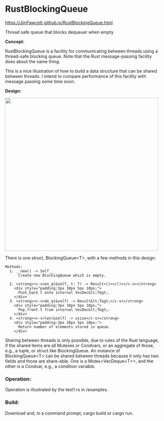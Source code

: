 # RustBlockingQueue

https://JimFawcett.github.io/RustBlockingQueue.html

Thread safe queue that blocks dequeuer when empty

__Concept:__

  RustBlockingQueue is a facility for communicating between threads using a thread-safe blocking queue.  Note that
  the Rust message-passing facility does about the same thing.

  This is a nice illustration of how to build a data structure that can be shared between threads.  I intend to compare
  performance of this facility with message passing some time soon.

__Design:__

  <img src="https://JimFawcett.github.io/Pictures/BlockingQDiagram.JPG" width="500" />
  
  There is one struct, BlockingQueue&lt;T&gt;, with a few methods in this design:
  
    Methods:
      1. __new() -> Self__
          Create new BlockingQueue which is empty.
 
      2. <strong><c-s>en_q(&self, t: T) -> Result<()></()></c-s></strong>
        <div style="padding:3px 10px 5px 10px;">
          Push_back t onto internal VecDec&lt;T&gt;.
        </div>
      3. <strong><c-s>de_q(&self) -> Result&lt;T&gt;</c-s></strong>
        <div style="padding:3px 10px 5px 10px;">
          Pop_front t from internal VecDec&lt;T&gt;.
        </div>
      4. <strong><c-s>len(&self) -> usize</c-s></strong>
        <div style="padding:3px 10px 5px 10px;">
          Return number of elements stored in queue.
        </div>

<t-b>
    Sharing between threads is only possible, due to rules of the Rust language, if the shared items are 
    all Mutexes or Condvars, or an aggregate of those, e.g., a tuple, or struct like BlockingQueue.
  </t-b>
  <t-b>
    An instance of BlockingQueue&lt;T&gt; can be shared between threads because it only has two fields
    and those are share-able.  One is a Mutex&lt;VecDeque&lt;T&gt;&gt;, and the other is a Condvar,
    e.g., a condition variable.
  </t-b>
</t-b>
<div class="clear"></div>
<h3>Operation:</h3>
<t-b class="indent">
  Operation is illustrated by the test1.rs in /examples.
</t-b>
<h3>Build:</h3>
<t-b class="indent">
  Download and, in a command prompt, <c-s>cargo build</c-s> or <c-s>cargo run</c-s>.
</t-b>

